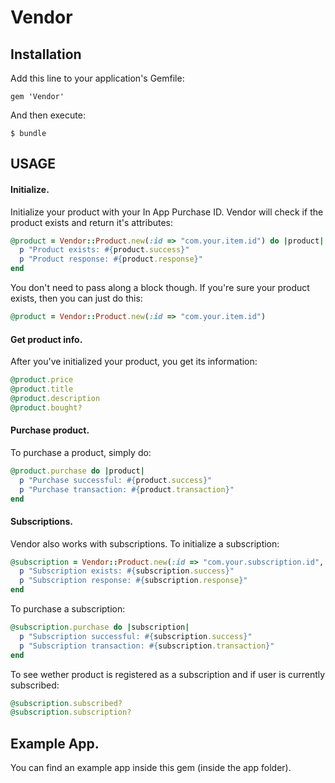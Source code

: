# Vendor

## Installation

Add this line to your application's Gemfile:

    gem 'Vendor'

And then execute:

    $ bundle

## USAGE

#### Initialize.

Initialize your product with your In App Purchase ID. Vendor will check if the product exists and return it's attributes:
    
```Ruby
@product = Vendor::Product.new(:id => "com.your.item.id") do |product|
  p "Product exists: #{product.success}"
  p "Product response: #{product.response}"
end
```

You don't need to pass along a block though. If you're sure your product exists, then you can just do this:
      
```Ruby
@product = Vendor::Product.new(:id => "com.your.item.id")
```

#### Get product info.

After you've initialized your product, you get its information:
  
```Ruby
@product.price
@product.title
@product.description
@product.bought?
```

#### Purchase product.

To purchase a product, simply do:

```Ruby
@product.purchase do |product|
  p "Purchase successful: #{product.success}"
  p "Purchase transaction: #{product.transaction}"
end
```

#### Subscriptions.

Vendor also works with subscriptions. To initialize a subscription:

```Ruby
@subscription = Vendor::Product.new(:id => "com.your.subscription.id", :secret => "abcdefg12345", :subscription => true) do |subscription|
  p "Subscription exists: #{subscription.success}"
  p "Subscription response: #{subscription.response}"
end
```

To purchase a subscription:

```Ruby
@subscription.purchase do |subscription|
  p "Subscription successful: #{subscription.success}"
  p "Subscription transaction: #{subscription.transaction}"
end
```

To see wether product is registered as a subscription and if user is currently subscribed:

```Ruby
@subscription.subscribed?
@subscription.subscription?
```

## Example App.

You can find an example app inside this gem (inside the app folder).